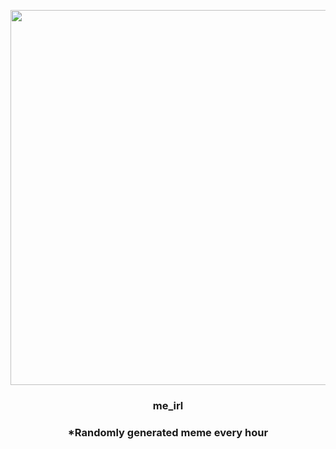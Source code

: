 <p align="center">
        <img src="https://i.redd.it/jaeqyt5i1lh91.jpg" width="600" height="600">
        </p>
        <h3 align="center">me_irl</h3>
        <h3 align="center">*Randomly generated meme every hour</h3>
    